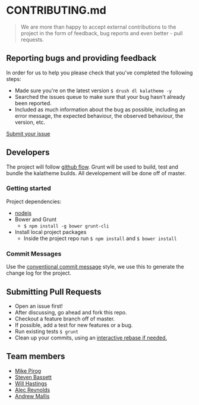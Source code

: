 # CONTRIBUTING.md

> We are more than happy to accept external contributions to the project in the form of feedback, bug reports and even better - pull requests.

## Reporting bugs and providing feedback

In order for us to help you please check that you've completed the following steps:

- Made sure you're on the latest version `$ drush dl kalatheme -y`
- Searched the issues queue to make sure that your bug hasn't already been reported.
- Included as much information about the bug as possible, including an error message, the expected behaviour, the observed behaviour, the version, etc.

[Submit your issue](https://github.com/drupalprojects/kalatheme/issues)



## Developers

The project will follow [github flow](https://guides.github.com/introduction/flow/index.html). Grunt will be used to build, test and bundle the kalatheme builds. All developement will be done off of master.

### Getting started

Project dependencies:

- [nodejs](http://nodejs.org/)
- Bower and Grunt
  - `$ npm install -g bower grunt-cli`
- Install local project packages
  - Inside the project repo run `$ npm install` and `$ bower install`


### Commit Messages

Use the [conventional commit message](https://github.com/ajoslin/conventional-changelog/blob/master/CONVENTIONS.md) style, we use this to generate the change log for the project.


## Submitting Pull Requests

- Open an issue first!
- After discussing, go ahead and fork this repo.
- Checkout a feature branch off of master.
- If possible, add a test for new features or a bug.
- Run existing tests `$ grunt`
- Clean up your commits,  using an [interactive rebase if needed.](http://git-scm.com/book/en/Git-Tools-Rewriting-History)



## Team members

- [Mike Pirog](https://github.com/pirog)
- [Steven Bassett](https://github.com/bassettsj)
- [Will Hastings](https://github.com/whastings)
- [Alec Reynolds](https://github.com/reynoldsalec)
- [Andrew Mallis](https://github.com/andrewmallis)
